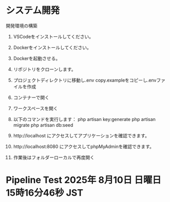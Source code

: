 # システム開発

開発環境の構築
1. VSCodeをインストールしてください。
2. Dockerをインストールしてください。
3. Dockerを起動させる。
4. リポジトリをクローンします。
5. プロジェクトディレクトリに移動し.env copy.exampleをコピーし.envファイルを作成
6. コンテナーで開く
7. ワークスペースを開く
6. 以下のコマンドを実行します：
php artisan key:generate
php artisan migrate
php artisan db:seed

10. http://localhost にアクセスしてアプリケーションを確認できます。
11. http://localhost:8080 にアクセスしてphpMyAdminを確認できます。

12. 作業後はフォルダーローカルで再度開く
# Pipeline Test 2025年 8月10日 日曜日 15時16分46秒 JST
